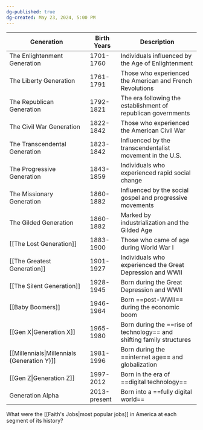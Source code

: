 ```yaml
---
dg-published: true
dg-created: May 23, 2024, 5:00 PM
---
```



| Generation                                  | Birth Years  | Description                                                           |
| ------------------------------------------- | ------------ | --------------------------------------------------------------------- |
| The Enlightenment Generation                | 1701-1760    | Individuals influenced by the Age of Enlightenment                    |
| The Liberty Generation                      | 1761-1791    | Those who experienced the American and French Revolutions             |
| The Republican Generation                   | 1792-1821    | The era following the establishment of republican governments         |
| The Civil War Generation                    | 1822-1842    | Those who experienced the American Civil War                          |
| The Transcendental Generation               | 1823-1842    | Influenced by the transcendentalist movement in the U.S.              |
| The Progressive Generation                  | 1843-1859    | Individuals who experienced rapid social change                       |
| The Missionary Generation                   | 1860-1882    | Influenced by the social gospel and progressive movements             |
| The Gilded Generation                       | 1860-1882    | Marked by industrialization and the Gilded Age                        |
| [[The Lost Generation]]                     | 1883-1900    | Those who came of age during World War I                              |
| [[The Greatest Generation]]                 | 1901-1927    | Individuals who experienced the Great Depression and WWII             |
| [[The Silent Generation]]                   | 1928-1945    | Born during the Great Depression and WWII                             |
| [[Baby Boomers]]                            | 1946-1964    | Born ==post-WWII== during the economic boom                           |
| [[Gen X\|Generation X]]                     | 1965-1980    | Born during the ==rise of technology== and shifting family structures |
| [[Millennials\|Millennials (Generation Y)]] | 1981-1996    | Born during the ==internet age== and globalization                    |
| [[Gen Z\|Generation Z]]                     | 1997-2012    | Born in the era of ==digital technology==                             |
| Generation Alpha                            | 2013-present | Born into a ==fully digital world==                                   |

What were the [[Faith's Jobs|most popular jobs]] in America at each segment of its history? 